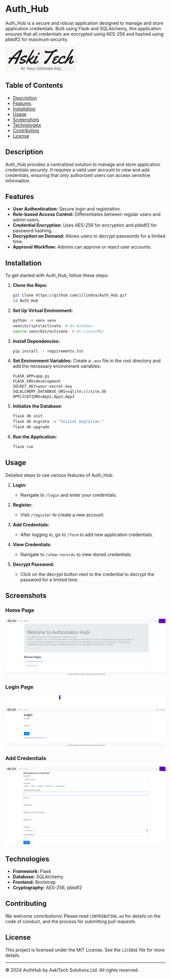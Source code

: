 # Auth_Hub

Auth_Hub is a secure and robust application designed to manage and store application credentials. Built using Flask and SQLAlchemy, this application ensures that all credentials are encrypted using AES-256 and hashed using pbkdf2 for maximum security.

![AuthHub Logo](https://github.com/illindva/Auth_Hub/blob/master/static/images/company_logo.png)

## Table of Contents

- [Description](#description)
- [Features](#features)
- [Installation](#installation)
- [Usage](#usage)
- [Screenshots](#screenshots)
- [Technologies](#technologies)
- [Contributing](#contributing)
- [License](#license)

## Description

Auth_Hub provides a centralized solution to manage and store application credentials securely. It requires a valid user account to view and add credentials, ensuring that only authorized users can access sensitive information.

## Features

- **User Authentication:** Secure login and registration.
- **Role-based Access Control:** Differentiates between regular users and admin users.
- **Credential Encryption:** Uses AES-256 for encryption and pbkdf2 for password hashing.
- **Decryption on Demand:** Allows users to decrypt passwords for a limited time.
- **Approval Workflow:** Admins can approve or reject user accounts.

## Installation

To get started with Auth_Hub, follow these steps:

1. **Clone the Repo:**
    ```sh
    git clone https://github.com/illindva/Auth_Hub.git
    cd Auth_Hub
    ```

2. **Set Up Virtual Environment:**
    ```sh
    python -m venv venv
    venv\Scripts\activate  # On Windows
    source venv/bin/activate  # On Linux/Mac
    ```

3. **Install Dependencies:**
    ```sh
    pip install -r requirements.txt
    ```

4. **Set Environment Variables:**
    Create a `.env` file in the root directory and add the necessary environment variables:
    ```plaintext
    FLASK_APP=app.py
    FLASK_ENV=development
    SECRET_KEY=your-secret-key
    SQLALCHEMY_DATABASE_URI=sqlite:///site.db
    APPLICATIONS=App1,App2,App3
    ```

5. **Initialize the Database:**
    ```sh
    flask db init
    flask db migrate -m "Initial migration."
    flask db upgrade
    ```

6. **Run the Application:**
    ```sh
    flask run
    ```

## Usage

Detailed steps to use various features of Auth_Hub:

1. **Login:**
    - Navigate to `/login` and enter your credentials.
  
2. **Register:**
    - Visit `/register` to create a new account.

3. **Add Credentials:**
    - After logging in, go to `/form` to add new application credentials.

4. **View Credentials:**
    - Navigate to `/show-records` to view stored credentials.

5. **Decrypt Password:**
    - Click on the decrypt button next to the credential to decrypt the password for a limited time.

## Screenshots

### Home Page
![Home](https://github.com/illindva/Auth_Hub/blob/master/static/images/Home_Page.png)

### Login Page
![Login](https://github.com/illindva/Auth_Hub/blob/master/static/images/Login_Page.png)

### Add Credentials
![Add Credentials](https://github.com/illindva/Auth_Hub/blob/master/static/images/AddRecords_Page.png)

## Technologies

- **Framework:** Flask
- **Database:** SQLAlchemy
- **Frontend:** Bootstrap
- **Cryptography:** AES-256, pbkdf2

## Contributing

We welcome contributions! Please read `CONTRIBUTING.md` for details on the code of conduct, and the process for submitting pull requests.

## License

This project is licensed under the MIT License. See the `LICENSE` file for more details.

---

© 2024 AuthHub by AskiTech Solutions Ltd. All rights reserved.
